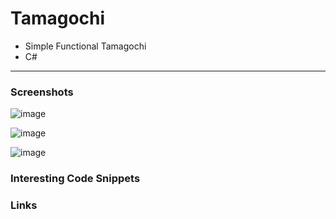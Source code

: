 # Tamagochi

- Simple Functional Tamagochi
- C#  

---  
### Screenshots  
<!--screenshot-->
![image](https://github.com/IxI-Enki/ginf_projects/assets/138018029/02f2f4ef-56a1-4868-9d79-5727d8ff2ef2)  

![image](https://github.com/IxI-Enki/ginf_projects/assets/138018029/ce87b987-4f6d-4b2a-99f0-430320265935)  

![image](https://github.com/IxI-Enki/ginf_projects/assets/138018029/3912d039-a46d-45cd-bef2-0613ae8ef846)  

### Interesting Code Snippets    
<!--snippet-->
### Links  
<!--link-->
